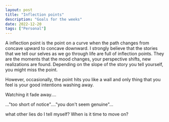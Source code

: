 ```yaml
---
layout: post
title: "Inflection points"
description: "Goals for the weeks"
date: 2022-12-20
tags: ["Personal"]
---
```


A inflection point is the point on a curve when the path changes from concave upward to concave downward. I strongly believe that the stories that we tell our selves as we go through life are full of inflection points. They are the moments that the mood changes, your perspective shifts, new realizations are found. Depending on the slope of the story you tell yourself, you might miss the point. 

However, occasionally, the point hits you like a wall and only thing that you feel is your good intentions washing away. 

Watching it fade away....

..."too short of notice"...."you don't seem genuine"...

what other lies do I tell myself? When is it time to move on?